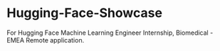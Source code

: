 # Hugging-Face-Showcase
For Hugging Face Machine Learning Engineer Internship, Biomedical - EMEA Remote application.
